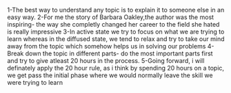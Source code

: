 1-The best way to understand any topic is to explain it to someone else in an easy way.
2-For me the story of Barbara Oakley,the author was the most inspiring- the way she completly changed her career to the field she hated is really impressive
3-In active state we try to focus on what we are trying to learn whereas in the diffused state, we tend to relax and try to take our mind away from the topic which somehow helps us in solving our problems
4-Break down the topic in different parts- do the most important parts first and try to give atleast 20 hours in the process.
5-Going forward, i will definately apply the 20 hour rule, as i think by spending 20 hours on a topic, we get pass the initial phase where we would normally leave the skill we were trying to learn
